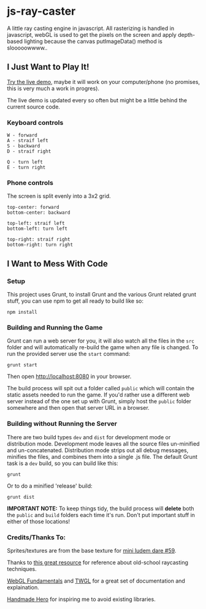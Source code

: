 # js-ray-caster

A little ray casting engine in javascript. All rasterizing is handled in javascript, webGL is used to get the pixels on the screen and apply depth-based lighting because the canvas putImageData() method is slooooowwww..

## I Just Want to Play It!

[Try the live demo](https://benpurdy.github.io/js-ray-caster/public/), maybe it will work on your computer/phone (no promises, this is very much a work in progres).

The live demo is updated every so often but might be a little behind the current source code.

### Keyboard controls

	W - forward
	A - straif left
	S - backward
	D - straif right
	
	Q - turn left
	E - turn right

### Phone controls

The screen is split evenly into a 3x2 grid.

	top-center: forward
	bottom-center: backward
	
	top-left: straif left
	bottom-left: turn left
	
	top-right: straif right
	bottom-right: turn right

## I Want to Mess With Code

### Setup

This project uses Grunt, to install Grunt and the various Grunt related grunt stuff, you can use npm to get all ready to build like so:

	npm install



### Building and Running the Game

Grunt can run a web server for you, it will also watch all the files in the `src` folder and will automatically re-build the game when any file is changed. To run the provided server use the `start` command:

	grunt start

Then open [http://localhost:8080](http://localhost:8080) in your browser.

The build process will spit out a folder called `public` which will contain the static assets needed to run the game. If you'd rather use a different web server instead of the one set up with Grunt, simply host the `public` folder somewhere and then open that server URL in a browser.


### Building without Running the Server

There are two build types `dev` and `dist` for development mode or distribution mode. Development mode leaves all the source files un-minified and un-concatenated. Distribution mode strips out all debug messages, minifies the files, and combines them into a single .js file. The default Grunt task is a `dev` build, so you can build like this:

	grunt
	
Or to do a minified 'release' build:
	
	grunt dist
	
**IMPORTANT NOTE:** To keep things tidy, the build process will **delete** both the `public` and `build` folders each time it's run. Don't put important stuff in either of those locations!


### Credits/Thanks To:

Sprites/textures are from the base texture for [mini ludem dare #59](http://ludumdare.com/compo/minild-59/).

Thanks to [this great resource](http://www.permadi.com/tutorial/raycast/) for reference about old-school raycasting techniques.

[WebGL Fundamentals](http://webglfundamentals.org/) and [TWGL](http://twgljs.org/) for a great set of documentation and explaination.

[Handmade Hero](https://handmadehero.org/) for inspiring me to avoid existing libraries.